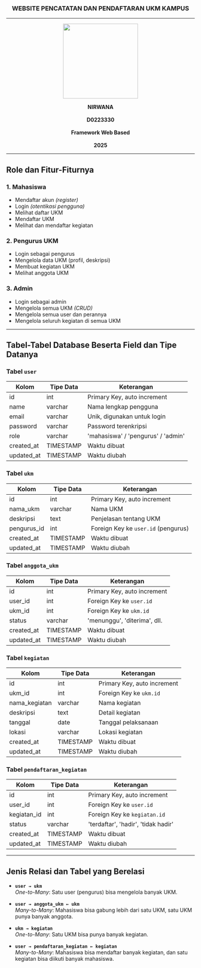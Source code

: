 <h3 align="center">WEBSITE PENCATATAN DAN PENDAFTARAN UKM KAMPUS</h3>

---

<p align="center">
  <img src="https://github.com/user-attachments/assets/6ea20b1c-762f-4fc2-98b8-fb3785782673" alt=" " width="200"/>
</p>

<p align="center">
  <strong>NIRWANA</strong><br/><br/>
  <strong>D0223330</strong><br/><br/>
  <strong>Framework Web Based</strong><br/><br/>
  <strong>2025</strong>
</p>

---

## Role dan Fitur-Fiturnya

### 1. Mahasiswa
- Mendaftar akun *(register)*
- Login *(otentikasi pengguna)*
- Melihat daftar UKM
- Mendaftar UKM
- Melihat dan mendaftar kegiatan

### 2. Pengurus UKM
- Login sebagai pengurus
- Mengelola data UKM (profil, deskripsi)
- Membuat kegiatan UKM
- Melihat anggota UKM

### 3. Admin
- Login sebagai admin
- Mengelola semua UKM *(CRUD)*
- Mengelola semua user dan perannya
- Mengelola seluruh kegiatan di semua UKM

---

## Tabel-Tabel Database Beserta Field dan Tipe Datanya

### Tabel `user`

| Kolom       | Tipe Data | Keterangan                            |
|-------------|-----------|----------------------------------------|
| id          | int       | Primary Key, auto increment            |
| name        | varchar   | Nama lengkap pengguna                  |
| email       | varchar   | Unik, digunakan untuk login            |
| password    | varchar   | Password terenkripsi                   |
| role        | varchar   | 'mahasiswa' / 'pengurus' / 'admin'     |
| created_at      | TIMESTAMP | Waktu dibuat                                   |
| updated_at      | TIMESTAMP | Waktu diubah                                   |

### Tabel `ukm`

| Kolom        | Tipe Data | Keterangan                                 |
|--------------|-----------|--------------------------------------------|
| id           | int       | Primary Key, auto increment                |
| nama_ukm     | varchar   | Nama UKM                                   |
| deskripsi    | text      | Penjelasan tentang UKM                     |
| pengurus_id  | int       | Foreign Key ke `user.id` (pengurus)        |
| created_at      | TIMESTAMP | Waktu dibuat                                   |
| updated_at      | TIMESTAMP | Waktu diubah                                   |

### Tabel `anggota_ukm`

| Kolom     | Tipe Data | Keterangan                                   |
|-----------|-----------|----------------------------------------------|
| id        | int       | Primary Key, auto increment                  |
| user_id   | int       | Foreign Key ke `user.id`                    |
| ukm_id    | int       | Foreign Key ke `ukm.id`                     |
| status    | varchar   | 'menunggu', 'diterima', dll.                 |
| created_at      | TIMESTAMP | Waktu dibuat                                   |
| updated_at      | TIMESTAMP | Waktu diubah                                   |

### Tabel `kegiatan`

| Kolom          | Tipe Data | Keterangan                        |
|----------------|-----------|-----------------------------------|
| id             | int       | Primary Key, auto increment       |
| ukm_id         | int       | Foreign Key ke `ukm.id`           |
| nama_kegiatan  | varchar   | Nama kegiatan                     |
| deskripsi      | text      | Detail kegiatan                   |
| tanggal        | date      | Tanggal pelaksanaan               |
| lokasi         | varchar   | Lokasi kegiatan                   |
| created_at      | TIMESTAMP | Waktu dibuat                                   |
| updated_at      | TIMESTAMP | Waktu diubah                                   |

### Tabel `pendaftaran_kegiatan`

| Kolom           | Tipe Data | Keterangan                                     |
|-----------------|-----------|------------------------------------------------|
| id              | int       | Primary Key, auto increment                    |
| user_id         | int       | Foreign Key ke `user.id`                       |
| kegiatan_id     | int       | Foreign Key ke `kegiatan.id`                   |
| status          | varchar   | 'terdaftar', 'hadir', 'tidak hadir'            |
| created_at      | TIMESTAMP | Waktu dibuat                                   |
| updated_at      | TIMESTAMP | Waktu diubah                                   |
---

## Jenis Relasi dan Tabel yang Berelasi

- **`user → ukm`**  
  *One-to-Many*: Satu user (pengurus) bisa mengelola banyak UKM.

- **`user → anggota_ukm ← ukm`**  
  *Many-to-Many*: Mahasiswa bisa gabung lebih dari satu UKM, satu UKM punya banyak anggota.

- **`ukm → kegiatan`**  
  *One-to-Many*: Satu UKM bisa punya banyak kegiatan.

- **`user → pendaftaran_kegiatan ← kegiatan`**  
  *Many-to-Many*: Mahasiswa bisa mendaftar banyak kegiatan, dan satu kegiatan bisa diikuti banyak mahasiswa.


